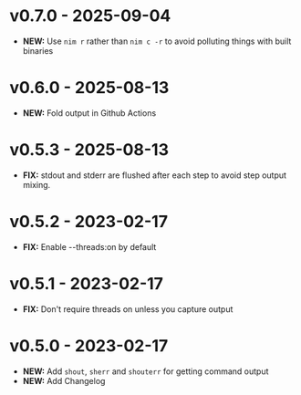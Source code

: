 # v0.7.0 - 2025-09-04

- **NEW:** Use `nim r` rather than `nim c -r` to avoid polluting things with built binaries

# v0.6.0 - 2025-08-13

- **NEW:** Fold output in Github Actions

# v0.5.3 - 2025-08-13

- **FIX:** stdout and stderr are flushed after each step to avoid step output mixing.

# v0.5.2 - 2023-02-17

- **FIX:** Enable --threads:on by default

# v0.5.1 - 2023-02-17

- **FIX:** Don't require threads on unless you capture output

# v0.5.0 - 2023-02-17

- **NEW:** Add `shout`, `sherr` and `shouterr` for getting command output
- **NEW:** Add Changelog

